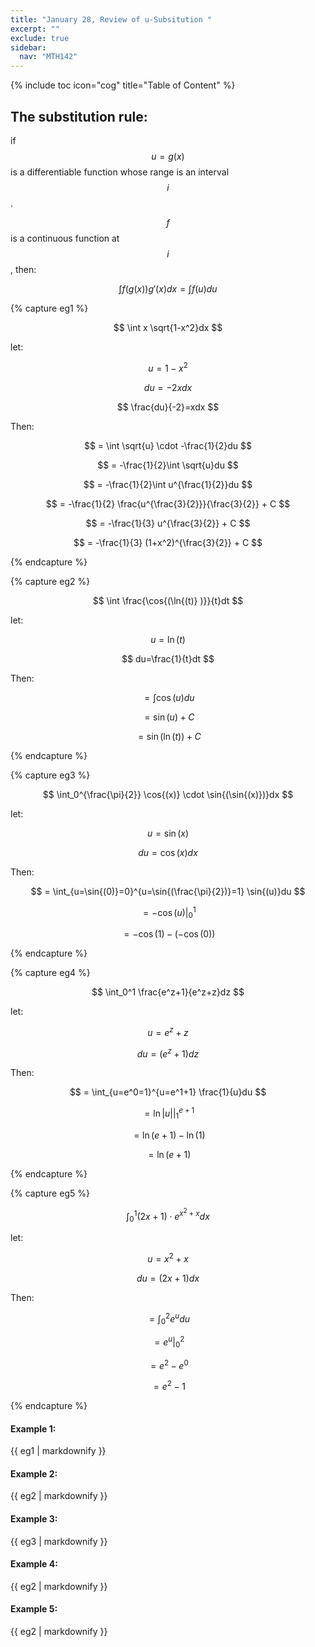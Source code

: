 ```yaml
---
title: "January 28, Review of u-Subsitution "
excerpt: ""
exclude: true
sidebar:
  nav: "MTH142"
---
```

{% include toc icon="cog" title="Table of Content" %}


## The substitution rule:

if $$ u = g(x) $$ is a differentiable function whose range is an interval $$ i $$.

$$ f $$ is a continuous function at $$ i $$, then:

$$ \int f(g(x))g'(x)dx = \int f(u)du $$



{% capture eg1 %}

$$ \int x \sqrt{1-x^2}dx $$

let:

$$ u=1-x^2 $$

$$ du=-2xdx $$

$$ \frac{du}{-2}=xdx $$

Then:

$$ = \int \sqrt{u} \cdot -\frac{1}{2}du $$

$$ = -\frac{1}{2}\int \sqrt{u}du $$

$$ = -\frac{1}{2}\int u^{\frac{1}{2}}du $$

$$ = -\frac{1}{2} \frac{u^{\frac{3}{2}}}{\frac{3}{2}} + C $$

$$ = -\frac{1}{3} u^{\frac{3}{2}} + C $$

$$ = -\frac{1}{3} (1+x^2)^{\frac{3}{2}} + C $$

{% endcapture %}


{% capture eg2 %}

$$ \int \frac{\cos{(\ln{(t)} )}}{t}dt $$

let:

$$ u=\ln{(t)} $$

$$ du=\frac{1}{t}dt $$

Then:

$$ = \int \cos{(u)} du $$

$$ = \sin{(u)} + C $$

$$ = \sin{(\ln{(t)})} + C $$

{% endcapture %}

<!-- eg3 -->
{% capture eg3 %}

$$ \int_0^{\frac{\pi}{2}} \cos{(x)} \cdot \sin{(\sin{(x)})}dx $$

let:

$$ u=\sin{(x)} $$

$$ du=\cos{(x)}dx $$

Then:

$$ = \int_{u=\sin{(0)}=0}^{u=\sin{(\frac{\pi}{2})}=1} \sin{(u)}du $$

$$ = -\cos{(u)}|_0^1 $$

$$ = -\cos{(1)}-(-\cos{(0)}) $$

{% endcapture %}



{% capture eg4 %}

$$ \int_0^1 \frac{e^z+1}{e^z+z}dz $$

let:

$$ u=e^z+z $$

$$ du=(e^z+1)dz $$

Then:

$$ = \int_{u=e^0=1}^{u=e^1+1} \frac{1}{u}du $$

$$ = \ln{|u|}|_1^{e+1} $$

$$ = \ln{(e+1)}-\ln{(1)} $$

$$ = \ln{(e+1)} $$

{% endcapture %}


{% capture eg5 %}

$$ \int_0^1 (2x+1) \cdot e^{x^2+x}dx $$

let:

$$ u=x^2+x $$

$$ du=(2x+1)dx $$

Then:

$$ = \int_{0}^{2} e^u du $$

$$ = e^u|_0^2 $$

$$ = e^2-e^0 $$

$$ = e^2-1 $$

{% endcapture %}

<div class="notice--success">
  <h4>Example 1:</h4>
  {{ eg1 | markdownify }}
</div>

<div class="notice--success">
  <h4>Example 2:</h4>
  {{ eg2 | markdownify }}
</div>

<div class="notice--success">
  <h4>Example 3:</h4>
  {{ eg3 | markdownify }}
</div>

<div class="notice--success">
  <h4>Example 4:</h4>
  {{ eg2 | markdownify }}
</div>

<div class="notice--success">
  <h4>Example 5:</h4>
  {{ eg2 | markdownify }}
</div>